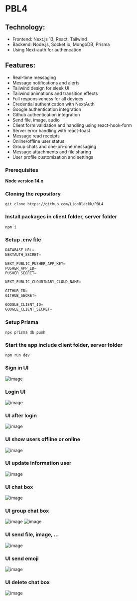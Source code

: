 # PBL4

## Technology:

- Frontend: Next.js 13, React, Tailwind
- Backend: Node.js, Socket.io, MongoDB, Prisma
- Using Next-auth for authencation

## Features:

- Real-time messaging
- Message notifications and alerts
- Tailwind design for sleek UI
- Tailwind animations and transition effects
- Full responsiveness for all devices
- Credential authentication with NextAuth
- Google authentication integration
- Github authentication integration
- Send file, image, audio
- Client form validation and handling using react-hook-form
- Server error handling with react-toast
- Message read receipts
- Online/offline user status
- Group chats and one-on-one messaging
- Message attachments and file sharing
- User profile customization and settings

### Prerequisites

**Node version 14.x**

### Cloning the repository

```shell
git clone https://github.com/LionBlackk/PBL4
```

### Install packages in client folder, server folder

```shell
npm i
```

### Setup .env file

```js
DATABASE_URL=
NEXTAUTH_SECRET=

NEXT_PUBLIC_PUSHER_APP_KEY=
PUSHER_APP_ID=
PUSHER_SECRET=

NEXT_PUBLIC_CLOUDINARY_CLOUD_NAME=

GITHUB_ID=
GITHUB_SECRET=

GOOGLE_CLIENT_ID=
GOOGLE_CLIENT_SECRET=
```

### Setup Prisma

```shell
npx prisma db push

```

### Start the app include client folder, server folder

```shell
npm run dev
```

### Sign in UI

![image](https://github.com/LionBlackk/PBL4/assets/92169263/559a8c34-a4df-452c-8c89-ab8b5aa9f934)

### Login UI

![image](https://github.com/LionBlackk/PBL4/assets/92169263/92202624-1a1a-49a7-94fc-9e9e2c5ea68a)

### UI after login

![image](https://github.com/LionBlackk/PBL4/assets/92169263/21797fbc-e496-45e1-8e20-298ec6cf5737)

### UI show users offline or online

![image](https://github.com/LionBlackk/PBL4/assets/92169263/d196e68f-3a55-4d97-b9c2-49a75399f2c3)

### UI update information user

![image](https://github.com/LionBlackk/PBL4/assets/92169263/8a6d1783-6cb1-4e46-9f3d-35447d4264ed)

### UI chat box

![image](https://github.com/LionBlackk/PBL4/assets/92169263/f843da8a-c062-484f-a46a-4147c6f6e814)

### UI group chat box
![image](https://github.com/LionBlackk/PBL4/assets/92169263/c2ed14cb-e5e4-4eb0-934c-cef697e6cf15)
![image](https://github.com/LionBlackk/PBL4/assets/92169263/aa3175b3-e488-4ce2-bc1c-ca3660f0df04)

### UI send file, image, ...

![image](https://github.com/LionBlackk/PBL4/assets/92169263/41d290df-eb2d-4f15-8168-aca0ec874513)

### UI send emoji

![image](https://github.com/LionBlackk/PBL4/assets/92169263/0d8d36b2-bafe-4146-808d-907d8ee25dc9)

### UI delete chat box

![image](https://github.com/LionBlackk/PBL4/assets/92169263/b60f8f3f-087d-43cb-aa3f-c7d0f75eda42)
